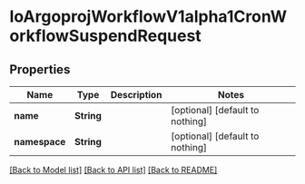 # IoArgoprojWorkflowV1alpha1CronWorkflowSuspendRequest


## Properties
Name | Type | Description | Notes
------------ | ------------- | ------------- | -------------
**name** | **String** |  | [optional] [default to nothing]
**namespace** | **String** |  | [optional] [default to nothing]


[[Back to Model list]](../README.md#models) [[Back to API list]](../README.md#api-endpoints) [[Back to README]](../README.md)


